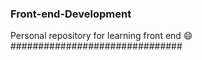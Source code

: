 ### Front-end-Development
Personal repository for learning front end :smile:
###############################
